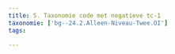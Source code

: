 ```yaml
---
title: 5. Taxonomie code met negatieve tc-1
taxonomie: ['bg--24.2.Alleen-Niveau-Twee.OI']
tags:

---
```

